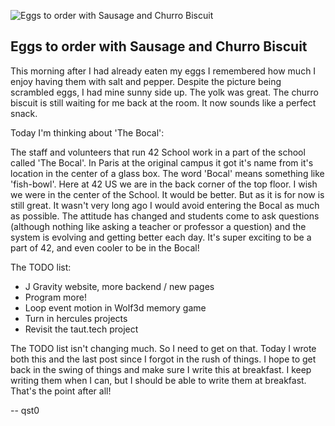 ![Eggs to order with Sausage and Churro Biscuit](images/2017-6-7-churro-biscuit.jpg)
## Eggs to order with Sausage and Churro Biscuit

This morning after I had already eaten my eggs I remembered how much I enjoy having them with salt and pepper.
Despite the picture being scrambled eggs, I had mine sunny side up. The yolk was great.
The churro biscuit is still waiting for me back at the room. It now sounds like a perfect snack.

Today I'm thinking about 'The Bocal':

The staff and volunteers that run 42 School work in a part of the school called 'The Bocal'.
In Paris at the original campus it got it's name from it's location in the center of a glass box.
The word 'Bocal' means something like 'fish-bowl'. Here at 42 US we are in the back corner of the top floor.
I wish we were in the center of the School. It would be better. But as it is for now is still great.
It wasn't very long ago I would avoid entering the Bocal as much as possible.
The attitude has changed and students come to ask questions
(although nothing like asking a teacher or professor a question)
and the system is evolving and getting better each day.
It's super exciting to be a part of 42, and even cooler to be in the Bocal!

The TODO list:
* J Gravity website, more backend / new pages
* Program more!
* Loop event motion in Wolf3d memory game
* Turn in hercules projects
* Revisit the taut.tech project

The TODO list isn't changing much. So I need to get on that.
Today I wrote both this and the last post since I forgot in the rush of things.
I hope to get back in the swing of things and make sure I write this at breakfast.
I keep writing them when I can, but I should be able to write them at breakfast.
That's the point after all!

-- qst0
